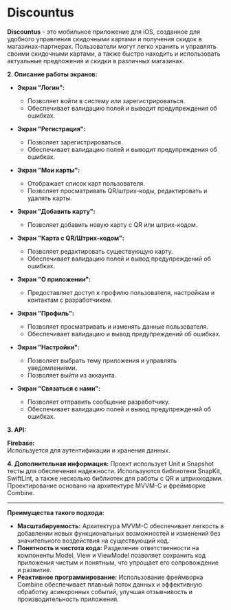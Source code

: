 # Discountus

**Discountus** - это мобильное приложение для iOS, созданное для удобного управления скидочными картами и получения скидок в магазинах-партнерах. Пользователи могут легко хранить и управлять своими скидочными картами, а также быстро находить и использовать актуальные предложения и скидки в различных магазинах.

**2. Описание работы экранов:**

- **Экран "Логин":**  
  - Позволяет войти в систему или зарегистрироваться.
  - Обеспечивает валидацию полей и выводит предупреждения об ошибках.

- **Экран "Регистрация":**  
  - Позволяет зарегистрироваться.
  - Обеспечивает валидацию полей и выводит предупреждения об ошибках.

- **Экран "Мои карты":**  
  - Отображает список карт пользователя.
  - Позволяет просматривать QR/штрих-коды, редактировать и удалять карты.

- **Экран "Добавить карту":**  
  - Позволяет добавить новую карту с QR или штрих-кодом.

- **Экран "Карта с QR/Штрих-кодом":**  
  - Позволяет редактировать существующую карту.
  - Обеспечивает валидацию полей и вывод предупреждений об ошибках.

- **Экран "О приложении":**  
  - Предоставляет доступ к профилю пользователя, настройкам и контактам с разработчиком.

- **Экран "Профиль":**  
  - Позволяет просматривать и изменять данные пользователя.
  - Обеспечивает валидацию и вывод предупреждений об ошибках.

- **Экран "Настройки":**  
  - Позволяет выбрать тему приложения и управлять уведомлениями.
  - Позволяет выйти из аккаунта.

- **Экран "Связаться с нами":**  
  - Позволяет отправить сообщение разработчику.
  - Обеспечивает валидацию полей и вывод предупреждений об ошибках.


**3. API:**

**Firebase:**  
Используется для аутентификации и хранения данных.

**4. Дополнительная информация:**
Проект использует Unit и Snapshot тесты для обеспечения надежности. Используются библиотеки SnapKit, SwiftLint, а также несколько библиотек для работы с QR и штрихкодами. Проектирование основано на архитектуре MVVM-C и фреймворке Combine.

---

**Преимущества такого подхода:**
- **Масштабируемость:** Архитектура MVVM-C обеспечивает легкость в добавлении новых функциональных возможностей и изменений без значительного воздействия на существующий код.
- **Понятность и чистота кода:** Разделение ответственности на компоненты Model, View и ViewModel позволяет сохранить код приложения чистым и понятным, что упрощает его сопровождение и развитие.
- **Реактивное программирование:** Использование фреймворка Combine обеспечивает плавный поток данных и эффективную обработку асинхронных событий, улучшая отзывчивость и производительность приложения.
